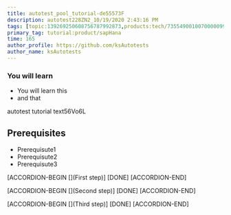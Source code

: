 ```yaml
---
title: autotest_pool_tutorial-de55573F
description: autotest228ZN2_10/19/2020 2:43:16 PM
tags: [topic:139269250608756787992873,products:tech/73554900100700000996,tutorial:experience/advanced]
primary_tag: tutorial:product/sapHana
time: 165
author_profile: https://github.com/ksAutotests
author_name: ksAutotests
---
```

### You will learn
- You will learn this
- and that

autotest tutorial text56Vo6L

## Prerequisites
- Prerequisute1
- Prerequisute2
- Prerequisute3

[ACCORDION-BEGIN [](First step)]
[DONE]
[ACCORDION-END]

[ACCORDION-BEGIN [](Second step)]
[DONE]
[ACCORDION-END]

[ACCORDION-BEGIN [](Third step)]
[DONE]
[ACCORDION-END]

